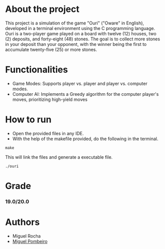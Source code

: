 # About the project
This project is a simulation of the game "Ouri" ("Oware" in English), developed in a terminal environment using the C programming language. Ouri is a two-player game played on a board with twelve (12) houses, two (2) deposits, and forty-eight (48) stones. The goal is to collect more stones in your deposit than your opponent, with the winner being the first to accumulate twenty-five (25) or more stones.
# Functionalities
- Game Modes: Supports player vs. player and player vs. computer modes.
- Computer AI: Implements a Greedy algorithm for the computer player's moves, prioritizing high-yield moves
# How to run
- Open the provided files in any IDE.
- With the help of the makefile provided, do the following in the terminal.
```
make 
```
This will link the files and generate a executable file.
```
./ouri
```
# Grade
### 19.0/20.0
# Authors
- Miguel Rocha
- [Miguel Pombeiro](https://github.com/MiguelPombeiro)
